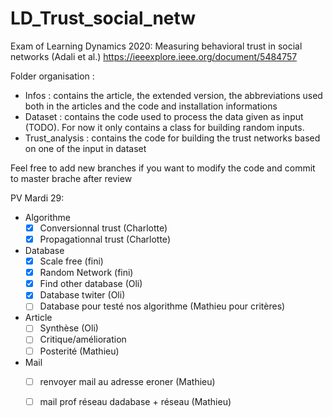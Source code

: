 # LD_Trust_social_netw
Exam of Learning Dynamics 2020: Measuring  behavioral trust in social networks (Adali et al.)
https://ieeexplore.ieee.org/document/5484757

Folder organisation : 
  - Infos : 
    contains the article, the extended version, the abbreviations used both in the articles and the code and installation informations
  - Dataset :
    contains the code used to process the data given as input (TODO). For now it only contains a class for building random inputs.
  - Trust_analysis :
    contains the code for building the trust networks based on one of the input in dataset
    
Feel free to add new branches if you want to modify the code and commit to master brache after review


PV Mardi 29:

  - Algorithme
      - [x] Conversionnal trust (Charlotte)
      - [x] Propagationnal trust (Charlotte)
  - Database
      - [x] Scale free (fini)
      - [x] Random Network (fini)
      - [x] Find other database (Oli)
      - [x] Database twiter (Oli)
      - [ ] Database pour testé nos algorithme (Mathieu pour critères)
  - Article
      - [ ] Synthèse (Oli)
      - [ ] Critique/amélioration 
      - [ ] Posterité (Mathieu)
  - Mail
      - [ ] renvoyer mail au adresse eroner (Mathieu)
      - [ ] mail prof réseau dadabase + réseau (Mathieu)
      
